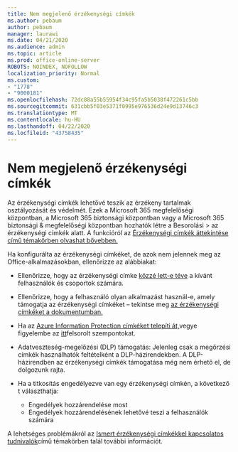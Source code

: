 ```yaml
---
title: Nem megjelenő érzékenységi címkék
ms.author: pebaum
author: pebaum
manager: laurawi
ms.date: 04/21/2020
ms.audience: admin
ms.topic: article
ms.prod: office-online-server
ROBOTS: NOINDEX, NOFOLLOW
localization_priority: Normal
ms.custom:
- "1778"
- "9000181"
ms.openlocfilehash: 72dc88a55b55954f34c95fa5b5038f472261c5bb
ms.sourcegitcommit: 631cbb5f03e5371f0995e976536d24e9d13746c3
ms.translationtype: MT
ms.contentlocale: hu-HU
ms.lasthandoff: 04/22/2020
ms.locfileid: "43758435"
---
```

# <a name="sensitivity-labels-not-appearing"></a>Nem megjelenő érzékenységi címkék

Az érzékenységi címkék lehetővé teszik az érzékeny tartalmak osztályozását és védelmét. Ezek a Microsoft 365 megfelelőségi központban, a Microsoft 365 biztonsági központban vagy a Microsoft 365 biztonsági & megfelelőségi központban hozhatók létre a Besorolási > az érzékenységi címkék alatt. A funkcióról az [Érzékenységi címkék áttekintése című témakörben olvashat bővebben.](https://docs.microsoft.com/office365/securitycompliance/sensitivity-labels)

Ha konfigurálta az érzékenységi címkéket, de azok nem jelennek meg az Office-alkalmazásokban, ellenőrizze az alábbiakat:

- Ellenőrizze, hogy az érzékenységi címke [közzé lett-e téve](https://docs.microsoft.com/Office365/SecurityCompliance/sensitivity-labels#what-label-policies-can-do) a kívánt felhasználók és csoportok számára.

- Ellenőrizze, hogy a felhasználó olyan alkalmazást használ-e, amely támogatja az érzékenységi címkéket – tekintse meg [az érzékenységi címkéket a dokumentumban.](https://support.office.com/article/apply-sensitivity-labels-to-your-documents-and-email-within-office-2f96e7cd-d5a4-403b-8bd7-4cc636bae0f9?#bkmk_whereavailable)

- Ha az [Azure Information Protection címkéket telepíti át,](https://docs.microsoft.com/azure/information-protection/configure-policy-migrate-labels)vegye figyelembe az [itt](https://docs.microsoft.com/azure/information-protection/configure-policy-migrate-labels#considerations-for-unified-labels)felsorolt szempontokat.

- Adatveszteség-megelőzési (DLP) támogatás: Jelenleg csak a megőrzési címkék használhatók feltételként a DLP-házirendekben.  A DLP-házirendben az érzékenységi címkék támogatása még nem érhető el, de dolgozunk rajta.

- Ha a titkosítás engedélyezve van egy érzékenységi címkén, a következő t választhatja:
    - Engedélyek hozzárendelése most
    - Engedélyek hozzárendelésének lehetővé teszi a felhasználók számára


A lehetséges problémákról az [Ismert érzékenységi címkékkel kapcsolatos tudnivalók](https://support.office.com/article/known-issues-with-sensitivity-labels-in-office-b169d687-2bbd-4e21-a440-7da1b2743edc)című témakörben talál további információt.